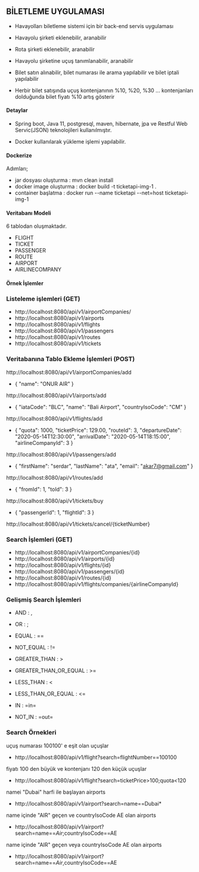 ## BİLETLEME UYGULAMASI

- Havayolları biletleme sistemi için bir back-end servis uygulaması

- Havayolu şirketi eklenebilir, aranabilir

- Rota şirketi eklenebilir, aranabilir

- Havayolu şirketine uçuş tanımlanabilir, aranabilir

- Bilet satın alınabilir, bilet numarası ile arama yapılabilir ve bilet iptali
  yapılabilir
  
- Herbir bilet satışında uçuş kontenjanının %10, %20, %30 ... kontenjanları
 dolduğunda bilet fiyatı %10 artış gösterir





#### Detaylar
- Spring boot, Java 11, postgresql, maven, hibernate, jpa ve Restful Web Servic(JSON) teknolojileri kullanılmıştır.

- Docker kullanılarak yükleme işlemi yapılabilir.

#### Dockerize

Adımları;

- jar dosyası oluşturma : mvn clean install
- docker image oluşturma : docker build -t ticketapi-img-1 .
- container başlatma : docker run --name ticketapi --net=host ticketapi-img-1

#### Veritabanı Modeli

6 tablodan oluşmaktadır.

- FLIGHT
- TICKET
- PASSENGER
- ROUTE
- AIRPORT
- AIRLINECOMPANY

#### Örnek İşlemler

###  Listeleme işlemleri (GET)

- http://localhost:8080/api/v1/airportCompanies/
- http://localhost:8080/api/v1/airports
- http://localhost:8080/api/v1/flights
- http://localhost:8080/api/v1/passengers
- http://localhost:8080/api/v1/routes
- http://localhost:8080/api/v1/tickets

### Veritabanına Tablo Ekleme İşlemleri (POST)

 http://localhost:8080/api/v1/airportCompanies/add
-   {
        "name": "ONUR AIR"
    }
    
 http://localhost:8080/api/v1/airports/add
 - {
     "iataCode": "BLC",
     "name": "Bali Airport",
     "countryIsoCode": "CM"
    }
    
http://localhost:8080/api/v1/flights/add
- {       "quota": 1000,
          "ticketPrice": 129.00,
          "routeId": 3,
          "departureDate": "2020-05-14T12:30:00",
          "arrivalDate": "2020-05-14T18:15:00",
          "airlineCompanyId": 3
      }
      
 http://localhost:8080/api/v1/passengers/add
-  {
          "firstName": "serdar",
          "lastName": "ata",
          "email": "akar7@gmail.com"
      }
      
 http://localhost:8080/api/v1/routes/add
- {  "fromId": 1,
      "toId": 3
     }

 http://localhost:8080/api/v1/tickets/buy

- {  "passengerId": 1,
      "flightId": 3
    }
    
 http://localhost:8080/api/v1/tickets/cancel/{ticketNumber}

### Search İşlemleri (GET)

- http://localhost:8080/api/v1/airportCompanies/{id}
- http://localhost:8080/api/v1/airports/{id}
- http://localhost:8080/api/v1/flights/{id}
- http://localhost:8080/api/v1/passengers/{id}
- http://localhost:8080/api/v1/routes/{id}
- http://localhost:8080/api/v1/flights/companies/{airlineCompanyId}

### Gelişmiş Search İşlemleri

- AND  : ,
- OR   : ;

- EQUAL : ==
- NOT_EQUAL : !=
- GREATER_THAN : >
- GREATER_THAN_OR_EQUAL : >=
- LESS_THAN : <
- LESS_THAN_OR_EQUAL : <=
- IN : =in=
- NOT_IN : =out=


### Search Örnekleri

uçuş numarası 100100' e eşit olan uçuşlar
- http://localhost:8080/api/v1/flight?search=flightNumber==100100

fiyatı 100 den büyük ve kontenjanı 120 den küçük uçuşlar 
- http://localhost:8080/api/v1/flight?search=ticketPrice>100;quota<120

namei "Dubai" harfi ile başlayan airports
- http://localhost:8080/api/v1/airport?search=name==Dubai*

name içinde "AIR" geçen ve countryIsoCode AE olan airports
- http://localhost:8080/api/v1/airport?search=name==*Air*;countryIsoCode==AE

name içinde "AIR" geçen veya countryIsoCode AE olan airports
- http://localhost:8080/api/v1/airport?search=name==*Air*,countryIsoCode==AE